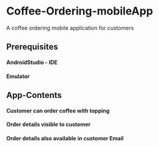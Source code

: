 # Coffee-Ordering-mobileApp
A coffee ordering mobile application for customers

## Prerequisites

  #### AndroidStudio - IDE
  #### Emulator

## App-Contents
  
  #### Customer can order coffee with topping
  #### Order details visible to customer
  #### Order details also available in customer Email
  
